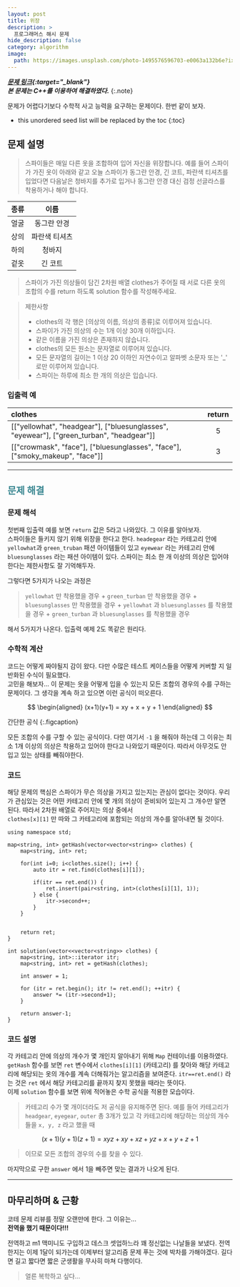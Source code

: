 ```yaml
---
layout: post
title: 위장
description: >
  프로그래머스 해시 문제
hide_description: false
category: algorithm
image:
  path: https://images.unsplash.com/photo-1495576596703-e0063a132b6e?ixlib=rb-1.2.1&ixid=MnwxMjA3fDB8MHxwaG90by1wYWdlfHx8fGVufDB8fHx8&auto=format&fit=crop&w=1170&q=80
---
```


***[문제 링크](https://programmers.co.kr/learn/courses/30/lessons/42578){:target="_blank"}***<br>
***본 문제는 C++를 이용하여 해결하였다.***
{:.note}

문제가 어렵다기보다 수학적 사고 능력을 요구하는 문제이다. 한번 같이 보자.

* this unordered seed list will be replaced by the toc
{:toc}

## 문제 설명
> 스파이들은 매일 다른 옷을 조합하여 입어 자신을 위장합니다.
> 예를 들어 스파이가 가진 옷이 아래와 같고 오늘 스파이가 동그란 안경, 긴 코트, 파란색 티셔츠를 입었다면 다음날은 청바지를 추가로 
> 입거나 동그란 안경 대신 검정 선글라스를 착용하거나 해야 합니다.

종류|이름
:---|:---:
얼굴|동그란 안경
상의|파란색 티셔츠
하의|청바지
겉옷|긴 코트

>스파이가 가진 의상들이 담긴 2차원 배열 clothes가 주어질 때 서로 다른 옷의 조합의 수를 return 하도록 solution 함수를 작성해주세요.

> 제한사항
> * clothes의 각 행은 [의상의 이름, 의상의 종류]로 이루어져 있습니다.
> * 스파이가 가진 의상의 수는 1개 이상 30개 이하입니다.
> * 같은 이름을 가진 의상은 존재하지 않습니다.
> * clothes의 모든 원소는 문자열로 이루어져 있습니다.
> * 모든 문자열의 길이는 1 이상 20 이하인 자연수이고 알파벳 소문자 또는 '_' 로만 이루어져 있습니다.
> * 스파이는 하루에 최소 한 개의 의상은 입습니다.

### 입출력 예

clothes|return
:---|:---:
[["yellowhat", "headgear"], ["bluesunglasses", "eyewear"], ["green_turban", "headgear"]]|5
[["crowmask", "face"], ["bluesunglasses", "face"], ["smoky_makeup", "face"]]|3

<hr>


## <span style="color:#3a8791;">문제 해결</span>

### 문제 해석

첫번째 입출력 예를 보면 `return` 값은 5라고 나와있다. 그 이유를 알아보자.<br>
스파이들은 들키지 않기 위해 위장을 한다고 한다. `headegear` 라는 카테고리 안에 `yellowhat`과 `green_truban`  패션 아이템들이 있고
`eyewear` 라는 카테고리 안에 `bluesunglasses` 라는 패션 아이템이 있다. 스파이는 최소 한 개 이상의 의상은 입어야 한다는 제한사항도 
잘 기억해두자. <br>

그렇다면 5가지가 나오는 과정은 
>`yellowhat` 만 착용했을 경우 + `green_turban` 만 착용했을 경우 + `bluesunglasses` 만 착용했을 경우 + `yellowhat` 과 `bluesunglasses` 를 착용했을 경우 + `green_turban` 과 `bluesunglasses` 를 착용했을 경우

해서 5가지가 나온다. 입출력 예제 2도 똑같은 원리다.

### 수학적 계산

코드는 어떻게 짜야될지 감이 왔다. 다만 수많은 테스트 케이스들을 어떻게 커버할 지 일반화된 수식이 필요했다.<br>
고민을 해보자... 이 문제는 옷을 어떻게 입을 수 있는지 모든 조합의 경우의 수를 구하는 문제이다. 그 생각을 계속 하고 있으면 이런 공식이 떠오른다.<br>

$$
\begin{aligned}
  (x+1)(y+1) = xy + x + y + 1
\end{aligned}
$$


간단한 공식
{:.figcaption}

모든 조합의 수를 구할 수 있는 공식이다. 다만 여기서 `-1` 을 해줘야 하는데 그 이유는 최소 1개 이상의 의상은 
착용하고 있어야 한다고 나와있기 때문이다. 따라서 아무것도 안 입고 있는 상태를 빼줘야한다.

### 코드 

해당 문제의 핵심은 스파이가 무슨 의상을 가지고 있는지는 관심이 없다는 것이다. 우리가 관심있는 것은 어떤 카테고리 안에 몇 개의 의상이
준비되어 있는지 그 개수만 알면 된다. 따라서 2차원 배열로 주어지는 의상 중에서 <br> `clothes[x][1]` 만 따와 그 카테고리에 포함되는 의상의 개수를 
알아내면 될 것이다. 


<pre><code class="C++">using namespace std;

map&lt;string, int> getHash(vector&lt;vector&lt;string>> clothes) {
    map&lt;string, int> ret;
    
    for(int i=0; i&lt;clothes.size(); i++) {
        auto itr = ret.find(clothes[i][1]);
        
        if(itr == ret.end()) {
            ret.insert(pair&lt;string, int>(clothes[i][1], 1));
        } else {
            itr->second++;
        }
    }
    
    
    return ret;
}

int solution(vector<&ltvector&lt;string>> clothes) {
    map&lt;string, int>::iterator itr;
    map&lt;string, int> ret = getHash(clothes);
    
    int answer = 1;
    
    for (itr = ret.begin(); itr != ret.end(); ++itr) {
        answer *= (itr->second+1);
    }
    
    return answer-1;
}
</code></pre>

### 코드 설명

각 카테고리 안에 의상의 개수가 몇 개인지 알아내기 위해 `Map` 컨테이너를 이용하였다.
`getHash` 함수를 보면 `ret` 변수에서 `clothes[i][1]` (카테고리) 를 찾아와 해당 카테고리에 해당되는 옷의 개수를 계속 더해줘가는
알고리즘을 보여준다. `itr==ret.end()` 라는 것은 `ret` 에서 해당 카테고리를 끝까지 찾지 못했을 때라는 뜻이다.<br>
이제 `solution` 함수를 보면 위에 적어놓은 수학 공식을 적용한 모습이다.
> 카테고리 수가 몇 개이더라도 저 공식을 유지해주면 된다.
> 예를 들어 카테고리가 `headgear`, `eyegear`, `outer` 총 3개가 있고 각 카테고리에 해당하는 의상의 개수들을 `x, y, z` 라고 했을 때

$$
    (x+1)(y+1)(z+1) = xyz + xy + xz + yz + x + y + z + 1
$$

> 이므로 모든 조합의 경우의 수를 찾을 수 있다.


마지막으로 구한 `answer` 에서 1을 빼주면 맞는 결과가 나오게 된다. 

<hr>

## 마무리하며 & 근황

코테 문제 리뷰를 정말 오랜만에 한다. 그 이유는... <br>
**전역을 했기 때문이다!!!**<br>

전역하고 m1 맥미니도 구입하고 데스크 셋업하느라 꽤 정신없는 나날들을 보냈다.
전역한지는 이제 1달이 되가는데 이제부터 알고리즘 문제 푸는 것에 박차를 가해야겠다. 길다면 길고 짧다면 짧은 군생활을
무사히 마쳐 다행이다. 
>얼른 복학하고 싶다...

